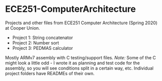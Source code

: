 # ECE251-ComputerArchitecture

Projects and other files from ECE251 Computer Architecture (Spring 2020) at Cooper Union.

- Project 1: String concatenator
- Project 2: Number sort
- Project 3: PEDMAS calculator

Mostly ARMv7 assembly with C testing/support files. 
 _Note:_ Some of the C might look a little odd - I wrote it as planning and test code for the assembly, so you will see conditions split in a certain way, etc. Individual project folders have READMEs of their own.
